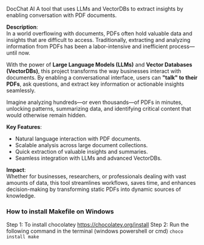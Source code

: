 DocChat AI
A tool that uses LLMs and VectorDBs to extract insights by enabling conversation with PDF documents.


**Description**:  
In a world overflowing with documents, PDFs often hold valuable data and insights that are difficult to access. Traditionally, extracting and analyzing information from PDFs has been a labor-intensive and inefficient process—until now.  

With the power of **Large Language Models (LLMs)** and **Vector Databases (VectorDBs)**, this project transforms the way businesses interact with documents. By enabling a conversational interface, users can **"talk" to their PDFs**, ask questions, and extract key information or actionable insights seamlessly.  

Imagine analyzing hundreds—or even thousands—of PDFs in minutes, unlocking patterns, summarizing data, and identifying critical content that would otherwise remain hidden.  

**Key Features**:  
- Natural language interaction with PDF documents.  
- Scalable analysis across large document collections.  
- Quick extraction of valuable insights and summaries.  
- Seamless integration with LLMs and advanced VectorDBs.  

**Impact**:  
Whether for businesses, researchers, or professionals dealing with vast amounts of data, this tool streamlines workflows, saves time, and enhances decision-making by transforming static PDFs into dynamic sources of knowledge.  



### How to install Makefile on Windows

Step 1: To install chocolatey https://chocolatey.org/install
Step 2: Run the following command in the terminal (windows powershell or cmd) `choco install make`